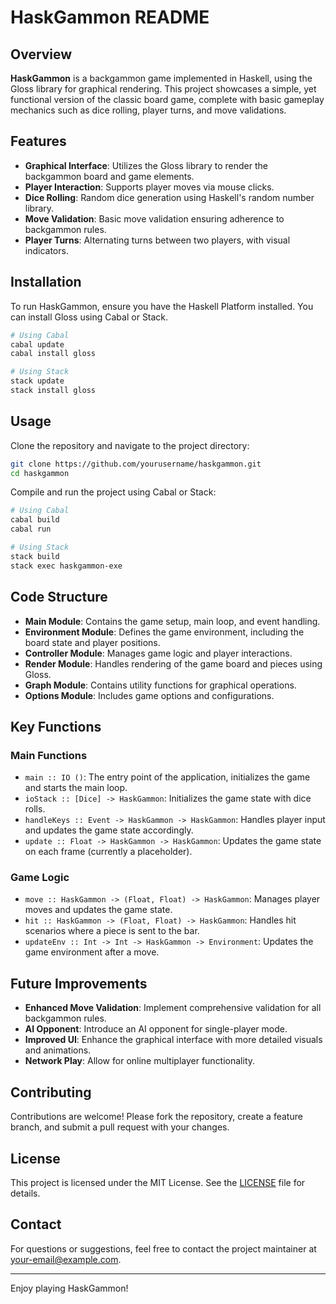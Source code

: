 # HaskGammon README

## Overview

**HaskGammon** is a backgammon game implemented in Haskell, using the Gloss library for graphical rendering. This project showcases a simple, yet functional version of the classic board game, complete with basic gameplay mechanics such as dice rolling, player turns, and move validations.

## Features

- **Graphical Interface**: Utilizes the Gloss library to render the backgammon board and game elements.
- **Player Interaction**: Supports player moves via mouse clicks.
- **Dice Rolling**: Random dice generation using Haskell's random number library.
- **Move Validation**: Basic move validation ensuring adherence to backgammon rules.
- **Player Turns**: Alternating turns between two players, with visual indicators.

## Installation

To run HaskGammon, ensure you have the Haskell Platform installed. You can install Gloss using Cabal or Stack.

```sh
# Using Cabal
cabal update
cabal install gloss

# Using Stack
stack update
stack install gloss
```

## Usage

Clone the repository and navigate to the project directory:

```sh
git clone https://github.com/yourusername/haskgammon.git
cd haskgammon
```

Compile and run the project using Cabal or Stack:

```sh
# Using Cabal
cabal build
cabal run

# Using Stack
stack build
stack exec haskgammon-exe
```

## Code Structure

- **Main Module**: Contains the game setup, main loop, and event handling.
- **Environment Module**: Defines the game environment, including the board state and player positions.
- **Controller Module**: Manages game logic and player interactions.
- **Render Module**: Handles rendering of the game board and pieces using Gloss.
- **Graph Module**: Contains utility functions for graphical operations.
- **Options Module**: Includes game options and configurations.

## Key Functions

### Main Functions

- `main :: IO ()`: The entry point of the application, initializes the game and starts the main loop.
- `ioStack :: [Dice] -> HaskGammon`: Initializes the game state with dice rolls.
- `handleKeys :: Event -> HaskGammon -> HaskGammon`: Handles player input and updates the game state accordingly.
- `update :: Float -> HaskGammon -> HaskGammon`: Updates the game state on each frame (currently a placeholder).

### Game Logic

- `move :: HaskGammon -> (Float, Float) -> HaskGammon`: Manages player moves and updates the game state.
- `hit :: HaskGammon -> (Float, Float) -> HaskGammon`: Handles hit scenarios where a piece is sent to the bar.
- `updateEnv :: Int -> Int -> HaskGammon -> Environment`: Updates the game environment after a move.

## Future Improvements

- **Enhanced Move Validation**: Implement comprehensive validation for all backgammon rules.
- **AI Opponent**: Introduce an AI opponent for single-player mode.
- **Improved UI**: Enhance the graphical interface with more detailed visuals and animations.
- **Network Play**: Allow for online multiplayer functionality.

## Contributing

Contributions are welcome! Please fork the repository, create a feature branch, and submit a pull request with your changes.

## License

This project is licensed under the MIT License. See the [LICENSE](LICENSE) file for details.

## Contact

For questions or suggestions, feel free to contact the project maintainer at [your-email@example.com](mailto:your-email@example.com).

---

Enjoy playing HaskGammon!

